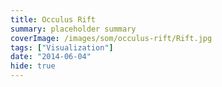 ```yaml
---
title: Occulus Rift
summary: placeholder summary
coverImage: /images/som/occulus-rift/Rift.jpg
tags: ["Visualization"]
date: "2014-06-04"
hide: true
---
```


